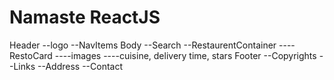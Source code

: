 # Namaste ReactJS

Header
--logo
--NavItems
Body
--Search
--RestaurentContainer
----RestoCard
----images
----cuisine, delivery time, stars
Footer
--Copyrights
--Links
--Address
--Contact
